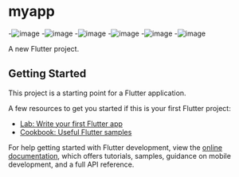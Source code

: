 # myapp
-![image](https://github.com/user-attachments/assets/ac76e794-6ede-4f1c-82b6-cd19bbbbba26)
-![image](https://github.com/user-attachments/assets/79aef1f9-29b2-45a9-90bb-e25aae56ca8f)
-![image](https://github.com/user-attachments/assets/f609a6dd-c883-468b-985f-31c296bb09dc)
-![image](https://github.com/user-attachments/assets/a651a623-d24b-44a0-a0ad-b44bb1e5ee60)
-![image](https://github.com/user-attachments/assets/af3cf28a-3054-4da9-a4a9-a1e560e6cec0)
-![image](https://github.com/user-attachments/assets/a7934723-7dc9-4a21-be04-d4e84a535d11)







A new Flutter project.

## Getting Started

This project is a starting point for a Flutter application.

A few resources to get you started if this is your first Flutter project:


- [Lab: Write your first Flutter app](https://docs.flutter.dev/get-started/codelab)
- [Cookbook: Useful Flutter samples](https://docs.flutter.dev/cookbook)

For help getting started with Flutter development, view the
[online documentation](https://docs.flutter.dev/), which offers tutorials,
samples, guidance on mobile development, and a full API reference.

